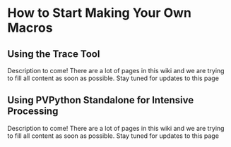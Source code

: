 # How to Start Making Your Own Macros

<!--- TODO --->

## Using the Trace Tool
Description to come! There are a lot of pages in this wiki and we are trying to fill all content as soon as possible. Stay tuned for updates to this page

## Using PVPython Standalone for Intensive Processing
Description to come! There are a lot of pages in this wiki and we are trying to fill all content as soon as possible. Stay tuned for updates to this page
